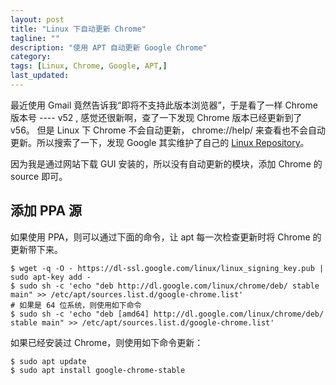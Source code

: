 ```yaml
---
layout: post
title: "Linux 下自动更新 Chrome"
tagline: ""
description: "使用 APT 自动更新 Google Chrome"
category: 
tags: [Linux, Chrome, Google, APT,]
last_updated: 
---
```


最近使用 Gmail 竟然告诉我“即将不支持此版本浏览器”，于是看了一样 Chrome 版本号 ---- v52 , 感觉还很新啊，查了一下发现 Chrome 版本已经更新到了 v56。 但是 Linux 下 Chrome 不会自动更新， chrome://help/ 来查看也不会自动更新。所以搜索了一下，发现 Google 其实维护了自己的 [Linux Repository](https://www.google.com/linuxrepositories/)。

因为我是通过网站下载 GUI 安装的，所以没有自动更新的模块，添加 Chrome 的 source 即可。

## 添加 PPA 源

如果使用 PPA，则可以通过下面的命令，让 apt 每一次检查更新时将 Chrome 的更新带下来。

    $ wget -q -O - https://dl-ssl.google.com/linux/linux_signing_key.pub | sudo apt-key add -
    $ sudo sh -c 'echo "deb http://dl.google.com/linux/chrome/deb/ stable main" >> /etc/apt/sources.list.d/google-chrome.list'
    # 如果是 64 位系统，则使用如下命令
    $ sudo sh -c 'echo "deb [amd64] http://dl.google.com/linux/chrome/deb/ stable main" >> /etc/apt/sources.list.d/google-chrome.list'

如果已经安装过 Chrome，则使用如下命令更新：

	$ sudo apt update
    $ sudo apt install google-chrome-stable

